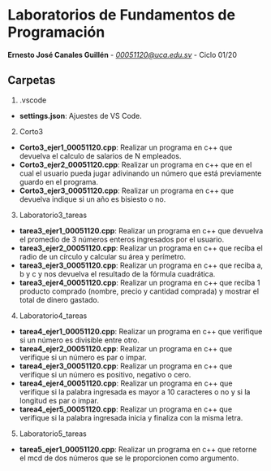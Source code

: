 # Laboratorios de Fundamentos de Programación
**Ernesto José Canales Guillén** - *00051120@uca.edu.sv* - Ciclo 01/20

## Carpetas
1. .vscode
* **settings.json**: Ajuestes de VS Code.

2. Corto3
* **Corto3_ejer1_00051120.cpp**: Realizar un programa en c++ que devuelva el calculo de salarios de N empleados.
* **Corto3_ejer2_00051120.cpp**: Realizar un programa en c++ que en el cual el usuario pueda jugar adivinando un número que está previamente guardo en el programa.
* **Corto3_ejer3_00051120.cpp**: Realizar un programa en c++ que devuelva indique si un año es bisiesto o no.

3. Laboratorio3_tareas
* **tarea3_ejer1_00051120.cpp**: Realizar un programa en c++ que devuelva el promedio de 3 números enteros ingresados por el usuario.
* **tarea3_ejer2_00051120.cpp**: Realizar un programa en c++ que reciba el radio de un círculo y calcular su área y perímetro.
* **tarea3_ejer3_00051120.cpp**: Realizar un programa en c++ que reciba a, b y c y nos devuelva el resultado de la fórmula cuadrática.
* **tarea3_ejer4_00051120.cpp**: Realizar un programa en c++ que reciba 1 producto comprado (nombre, precio y cantidad comprada) y mostrar el total de dinero gastado.

4. Laboratorio4_tareas
* **tarea4_ejer1_00051120.cpp**: Realizar un programa en c++ que verifique si un número es divisible entre otro.
* **tarea4_ejer2_00051120.cpp**: Realizar un programa en c++ que verifique si un número es par o impar.
* **tarea4_ejer3_00051120.cpp**: Realizar un programa en c++ que verifique si un número es positivo, negativo o cero.
* **tarea4_ejer4_00051120.cpp**: Realizar un programa en c++ que verifique si la palabra ingresada es mayor a 10 caracteres o no y si la longitud es par o impar. 
* **tarea4_ejer5_00051120.cpp**: Realizar un programa en c++ que verifique si la palabra ingresada inicia y finaliza con la misma letra.

5. Laboratorio5_tareas
* **tarea5_ejer1_00051120.cpp**: Realizar un programa en c++ que retorne el mcd de dos números que se le proporcionen como argumento.
